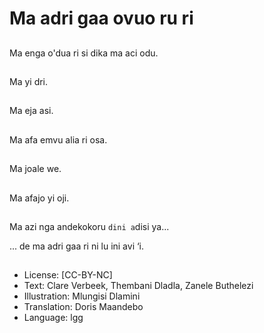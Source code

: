 # Ma adri gaa ovuo ru ri

##
Ma enga o'dua ri si dika ma aci odu.

##
Ma yi dri.

##
Ma eja asi.

##
Ma afa emvu alia ri osa.

##
Ma joale we.

##
Ma afajo yi oji.

##
Ma azi nga andekokoru `dini a`disi ya...

... de ma adri gaa ri ni lu ini avi ‘i.

##
* License: [CC-BY-NC]
* Text: Clare Verbeek, Thembani Dladla, Zanele Buthelezi
* Illustration: Mlungisi Dlamini
* Translation: Doris Maandebo
* Language: lgg
